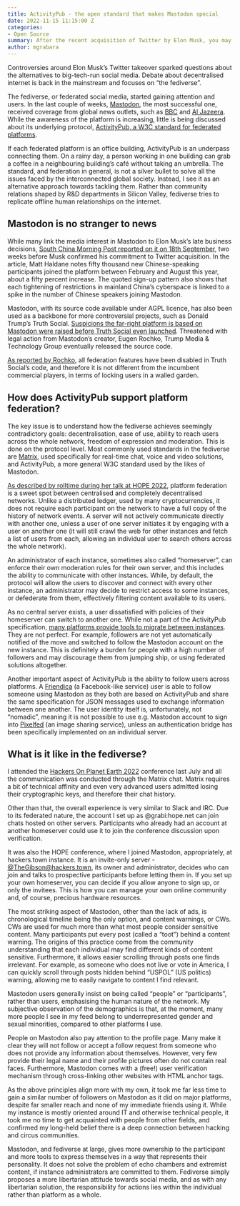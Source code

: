 ```yaml
---
title: ActivityPub - the open standard that makes Mastodon special
date: 2022-11-15 11:15:00 Z
categories:
- Open Source
summary: After the recent acquisition of Twitter by Elon Musk, you may have heard someone mentioning Mastodon. Alongside other open source and decentralised social platforms, it is built on the top of ActivityPub specification. In this post I give an overview of ActivityPub, explain the idea of fediverse and share my personal experience as a participant.
author: mgrabara
---
```


Controversies around Elon Musk’s Twitter takeover sparked questions about the alternatives to big-tech-run social media. Debate about decentralised internet is back in the mainstream and focuses on “the fediverse”.

The fediverse, or federated social media, started gaining attention and users. In the last couple of weeks, [Mastodon](https://joinmastodon.org/), the most successful one, received coverage from global news outlets, such as [BBC](https://www.bbc.co.uk/news/technology-63534240) and [Al Jazeera](https://www.aljazeera.com/economy/2022/11/7/can-mastodon-be-a-twitter-alternative). While the awareness of the platform is increasing, little is being discussed about its underlying protocol, [ActivityPub, a W3C standard for federated platforms](https://www.w3.org/TR/activitypub/).

If each federated platform is an office building, ActivityPub is an underpass connecting them. On a rainy day, a person working in one building can grab a coffee in a neighbouring building’s café without taking an umbrella. The standard, and federation in general, is not a silver bullet to solve all the issues faced by the interconnected global society. Instead, I see it as an alternative approach towards tackling them. Rather than community relations shaped by R&D departments in Silicon Valley, fediverse tries to replicate offline human relationships on the internet.

## Mastodon is no stranger to news

While many link the media interest in Mastodon to Elon Musk’s late business decisions, [South China Morning Post reported on it on 18th September](https://www.scmp.com/tech/tech-trends/article/3192843/chinese-social-media-users-are-flocking-decentralised-mastodon), two weeks before Musk confirmed his commitment to Twitter acquisition. In the article, Matt Haldane notes fifty thousand new Chinese-speaking participants joined the platform between February and August this year, about a fifty percent increase. The quoted sign-up pattern also shows that each tightening of restrictions in mainland China’s cyberspace is linked to a spike in the number of Chinese speakers joining Mastodon.

Mastodon, with its source code available under AGPL licence, has also been used as a backbone for more controversial projects, such as Donald Trump’s Truth Social. [Suspicions the far-right platform is based on Mastodon were raised before Truth Social even launched](https://news.yahoo.com/trumps-truth-social-may-sued-192100382.html). Threatened with legal action from Mastodon’s creator, Eugen Rochko, Trump Media & Technology Group eventually released the source code.

[As reported by Rochko](https://mastodon.social/@Gargron/107837713886536075), all federation features have been disabled in Truth Social’s code, and therefore it is not different from the incumbent commercial players, in terms of locking users in a walled garden.

## How does ActivityPub support platform federation?

The key issue is to understand how the fediverse achieves seemingly contradictory goals: decentralisation, ease of use, ability to reach users across the whole network, freedom of expression and moderation. This is done on the protocol level. Most commonly used standards in the fediverse are [Matrix](https://matrix.org/), used specifically for real-time chat, voice and video solutions, and ActivityPub, a more general W3C standard used by the likes of Mastodon.

[As described by rolltime during her talk at HOPE 2022](https://youtu.be/vnciCz83t70), platform federation is a sweet spot between centralised and completely decentralised networks. Unlike a distributed ledger, used by many cryptocurrencies, it does not require each participant on the network to have a full copy of the history of network events. A server will not actively communicate directly with another one, unless a user of one server initiates it by engaging with a user on another one (it will still crawl the web for other instances and fetch a list of users from each, allowing an individual user to search others across the whole network).

An administrator of each instance, sometimes also called “homeserver”, can enforce their own moderation rules for their own server, and this includes the ability to communicate with other instances. While, by default, the protocol will allow the users to discover and connect with every other instance, an administrator may decide to restrict access to some instances, or defederate from them, effectively filtering content available to its users.

As no central server exists, a user dissatisfied with policies of their homeserver can switch to another one. While not a part of the ActivityPub specification, [many platforms provide tools to migrate between instances](https://blog.joinmastodon.org/2019/06/how-to-migrate-from-one-server-to-another/). They are not perfect. For example, followers are not yet automatically notified of the move and switched to follow the Mastodon account on the new instance. This is definitely a burden for people with a high number of followers and may discourage them from jumping ship, or using federated solutions altogether.

Another important aspect of ActivityPub is the ability to follow users across platforms. A [Friendica](https://friendi.ca/) (a Facebook-like service) user is able to follow someone using Mastodon as they both are based on ActivityPub and share the same specification for JSON messages used to exchange information between one another. The user identity itself is, unfortunately, not “nomadic”, meaning it is not possible to use e.g. Mastodon account to sign into [Pixelfed](https://pixelfed.org/) (an image sharing service), unless an authentication bridge has been specifically implemented on an individual server.

## What is it like in the fediverse? 

I attended the [Hackers On Planet Earth 2022](https://xiv.hope.net/) conference last July and all the communication was conducted through the Matrix chat. Matrix requires a bit of technical affinity and even very advanced users admitted losing their cryptographic keys, and therefore their chat history.

Other than that, the overall experience is very similar to Slack and IRC. Due to its federated nature, the account I set up as @grabi:hope.net can join chats hosted on other servers. Participants who already had an account at another homeserver could use it to join the conference discussion upon verification.

It was also the HOPE conference, where I joined Mastodon, appropriately, at hackers.town instance. It is an invite-only server - [@TheGibson@hackers.town](https://hackers.town/@TheGibson), its owner and administrator, decides who can join and talks to prospective participants before letting them in. If you set up your own homeserver, you can decide if you allow anyone to sign up, or only the invitees. This is how you can manage your own online community and, of course, precious hardware resources.

The most striking aspect of Mastodon, other than the lack of ads, is chronological timeline being the only option, and content warnings, or CWs. CWs are used for much more than what most people consider sensitive content. Many participants put every post (called a “toot”) behind a content warning. The origins of this practice come from the community understanding that each individual may find different kinds of content sensitive. Furthermore, it allows easier scrolling through posts one finds irrelevant. For example, as someone who does not live or vote in America, I can quickly scroll through posts hidden behind “USPOL” (US politics) warning, allowing me to easily navigate to content I find relevant.

Mastodon users generally insist on being called “people” or “participants”, rather than users, emphasising the human nature of the network. My subjective observation of the demographics is that, at the moment, many more people I see in my feed belong to underrepresented gender and sexual minorities, compared to other platforms I use.

People on Mastodon also pay attention to the profile page. Many make it clear they will not follow or accept a follow request from someone who does not provide any information about themselves. However, very few provide their legal name and their profile pictures often do not contain real faces. Furthermore, Mastodon comes with a (free!) user verification mechanism through cross-linking other websites with HTML anchor tags.

As the above principles align more with my own, it took me far less time to gain a similar number of followers on Mastodon as it did on major platforms, despite far smaller reach and none of my immediate friends using it. While my instance is mostly oriented around IT and otherwise technical people, it took me no time to get acquainted with people from other fields, and confirmed my long-held belief there is a deep connection between hacking and circus communities.

Mastodon, and fediverse at large, gives more ownership to the participant and more tools to express themselves in a way that represents their personality. It does not solve the problem of echo chambers and extremist content, if instance administrators are committed to them. Fediverse simply proposes a more libertarian attitude towards social media, and as with any libertarian solution, the responsibility for actions lies within the individual rather than platform as a whole.